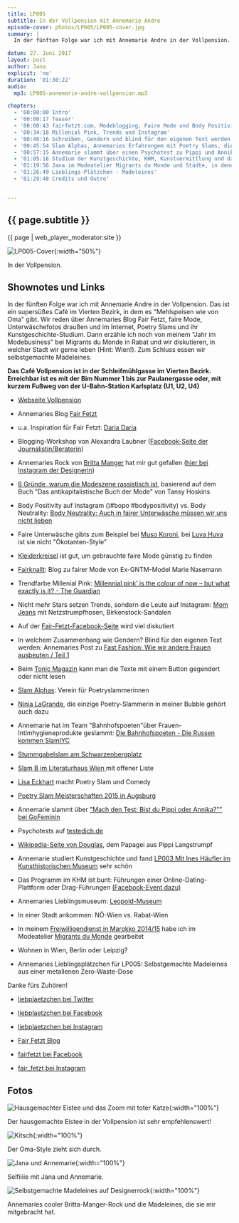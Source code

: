 ```yaml
---
title: LP005
subtitle: In der Vollpension mit Annemarie Andre
episode-cover: photos/LP005/LP005-cover.jpg
summary: |
  In der fünften Folge war ich mit Annemarie Andre in der Vollpension. Das ist ein supersüßes Cafe im Vierten Bezirk, in dem es Mehlspeisen wie von Oma gibt. Wir reden über Annemaries Blog Fair Fetzt, faire Mode, Unterwäschefotos draußen und im Internet, Poetry Slams und ihr Kunstgeschichte-Studium. Dann erzähle ich noch von meinem Jahr im Modebusiness bei Migrants du Monde in Rabat und wir diskutieren, in welcher Stadt wir gerne leben -Hint- Wien!. Zum Schluss essen wir selbstgemachte Madeleines.

datum: 27. Juni 2017
layout: post
author: Jana
explicit: 'no'
duration: '01:30:22'
audio:
  mp3: LP005-annemarie-andre-vollpension.mp3

chapters:
  - '00:00:00 Intro'
  - '00:00:17 Teaser'
  - '00:00:43 fairfetzt.com, Modeblogging, Faire Mode und Body Positivity'
  - '00:34:18 Millenial Pink, Trends und Instagram'
  - '00:40:16 Schreiben, Gendern und blind für den eigenen Text werden'
  - '00:45:54 Slam Alphas, Annemaries Erfahrungem mit Poetry Slams, die Slamily und Events in Österreich'
  - '00:57:15 Annemarie slammt über einen Psychotest zu Pippi und Annika'
  - '01:05:18 Studium der Kunstgeschichte, KHM, Kunstvermittlung und das Leopold-Museum'
  - '01:19:56 Jana im Modeatelier Migrants du Monde und Städte, in denen wir gerne wohnen würden'
  - '01:26:49 Lieblings-Plätzchen - Madeleines'
  - '01:29:48 Credits und Outro'


---
```


## {{ page.subtitle }}

{{ page | web_player_moderator:site }}


  ![LP005-Cover](http://www.lieblings-plaetzchen.com/photos/LP005/LP005-cover.jpg){:width="50%"}

  In der Vollpension.

## Shownotes und Links

In der fünften Folge war ich mit Annemarie Andre in der Vollpension. Das ist ein supersüßes Café im Vierten Bezirk, in dem es "Mehlspeisen wie von Oma" gibt. Wir reden über Annemaries Blog Fair Fetzt, faire Mode, Unterwäschefotos draußen und im Internet, Poetry Slams und ihr Kunstgeschichte-Studium. Dann erzähle ich noch von meinem "Jahr im Modebusiness" bei Migrants du Monde in Rabat und wir diskutieren, in welcher Stadt wir gerne leben (Hint: Wien!). Zum Schluss essen wir selbstgemachte Madeleines.

**Das Café Vollpension ist in der Schleifmühlgasse im Vierten Bezirk. Erreichbar ist es mit der Bim Nummer 1 bis zur Paulanergasse oder, mit kurzem Fußweg von der U-Bahn-Station Karlsplatz (U1, U2, U4)**


  * [Webseite Vollpension](http://www.vollpension.wien/)

  * Annemaries Blog [Fair Fetzt](http://www.fairfetzt.com)
  * u.a. Inspiration für Fair Fetzt: [Daria Daria](http://dariadaria.com)
  * Blogging-Workshop von Alexandra Laubner ([Facebook-Seite der Journalistin/Beraterin](https://www.facebook.com/alexandra.laubner/))
  * Annemaries Rock von [Britta Manger](http://www.brittamanger.com/) hat mir gut gefallen ([hier bei Instagram der Designerin](https://www.instagram.com/brittamanger/))
  * [6 Gründe, warum die Modeszene rassistisch ist](http://fairfetzt.com/fair-fashion-6-gruende-warum-die-modeszene-rassistisch-ist/), basierend auf dem Buch "Das antikapitalistische Buch der Mode" von Tansy Hoskins
  * Body Positivity auf Instagram ()#bopo #bodypositivity) vs. Body Neutrality: [Body Neutrality: Auch in fairer Unterwäsche müssen wir uns nicht lieben](http://fairfetzt.com/fair-fashion-body-neutrality-auch-in-fairer-unterwaesche-muessen-wir-uns-nicht-lieben/)
  * Faire Unterwäsche gibts zum Beispiel bei [Muso Koroni](http://www.muso-koroni.com/), bei [Luva Huva](https://luvahuva.co.uk/) ist sie nicht "Ökotanten-Style"
  * [Kleiderkreisel](https://www.kleiderkreisel.at/) ist gut, um gebrauchte faire Mode günstig zu finden
  * [Fairknallt](http://www.fairknallt.de/): Blog zu fairer Mode von Ex-GNTM-Model Marie Nasemann


  * Trendfarbe Millenial Pink: [Millennial pink’ is the colour of now – but what exactly is it? - The Guardian](https://www.theguardian.com/artanddesign/shortcuts/2017/mar/22/millennial-pink-is-the-colour-of-now-but-what-exactly-is-it)
  * Nicht mehr Stars setzen Trends, sondern die Leute auf Instagram: [Mom Jeans](http://fairfetzt.com/fair-fashion-mom-jeans-bauchfrei/) mit Netzstrumpfhosen, Birkenstock-Sandalen
  * Auf der [Fair-Fetzt-Facebook-Seite](https://www.facebook.com/fairfetzt/) wird viel diskutiert


  * In welchem Zusammenhang wie Gendern? Blind für den eigenen Text werden: Annemaries Post zu [Fast Fashion: Wie wir andere Frauen ausbeuten / Teil 1](http://fairfetzt.com/fast-fashion-wie-wir-andere-frauen-in-sweatshops-ausbeuten-teil-1/)
  * Beim [Tonic Magazin](https://www.tonic-magazin.de/) kann man die Texte mit einem Button gegendert oder nicht lesen


  * [Slam Alphas](https://slamalphas.org/): Verein für Poetryslammerinnen
  * [Ninia LaGrande](http://www.ninialagrande.de/), die einzige Poetry-Slammerin in meiner Bubble gehört auch dazu
  * Annemarie hat im Team "Bahnhofspoeten"über Frauen-Intimhygieneprodukte geslammt: [Die Bahnhofspoeten - Die Russen kommen SlamIYC](https://www.youtube.com/watch?v=98OSv8t11so)
  * [Stummgabelslam am Schwarzenbergplatz](https://www.facebook.com/stummgabelpoetryslam/?fref=ts)
  * [Slam B im Literaturhaus Wien ](https://slamb.at/slam-b/) mit offener Liste
  * [Lisa Eckhart](http://www.lisaeckhart.com/) macht Poetry Slam und Comedy
  * [Poetry Slam Meisterschaften 2015 in Augsburg](http://www.slam2015.de/www.slam2015.de/index.html)


  * Annemarie slammt über ["Mach den Test: Bist du Pippi oder Annika?"" bei GoFeminin](http://www.gofeminin.de/mein-leben/mach-den-test-bist-du-pippi-oder-annika-s1834161.html)
  * Psychotests auf [testedich.de](http://www.testedich.at/)
  * [Wikipedia-Seite von Douglas](https://de.wikipedia.org/wiki/Douglas_(Papagei)), dem Papagei aus Pippi Langstrumpf


  * Annemarie studiert Kunstgeschichte und fand [LP003 Mit Ines Häufler im Kunsthistorischen Museum](http://www.lieblings-plaetzchen.com/2016/11/21/LP003.html#7ebfc774) sehr schön
  * Das Programm im KHM ist bunt: Führungen einer Online-Dating-Plattform oder Drag-Führungen [(Facebook-Event dazu)](https://www.facebook.com/events/152994531856728/)
  * Annemaries Lieblingsmuseum: [Leopold-Museum](http://www.leopoldmuseum.org/)
  * In einer Stadt ankommen: NÖ-Wien vs. Rabat-Wien

  * In meinem [Freiwilligendienst in Marokko 2014/15](http://zuckerbaeckerei.com/marokko/) habe ich im Modeatelier [Migrants du Monde](http://www.migrantsdumonde.com) gearbeitet
  * Wohnen in Wien, Berlin oder Leipzig?

  * Annemaries Lieblingsplätzchen für LP005: Selbstgemachte Madeleines aus einer metallenen Zero-Waste-Dose

  Danke fürs Zuhören!

  * [liebplaetzchen bei Twitter](http://www.twitter.com/liebplaetzchen)
  * [liebplaetzchen bei Facebook](http://www.facebook.com/liebplaetzchen)
  * [liebplaetzchen bei Instagram](http://www.instagram.com/liebplaetzchen)

  * [Fair Fetzt Blog](http://www.fairfetzt.com)
  * [fairfetzt bei Facebook](http://www.facebook.com/fairfetzt)
  * [fair_fetzt bei Instagram](http://www.instagram.com/fair_fetzt)

## Fotos

  ![Hausgemachter Eistee und das Zoom mit toter Katze](http://www.lieblings-plaetzchen.com/photos/LP005/LP005-eistee-zoom.jpg){:width="100%"}

  Der hausgemachte Eistee in der Vollpension ist sehr empfehlenswert!

  ![Kitsch](http://www.lieblings-plaetzchen.com/photos/LP005/LP005-kitsch.jpg){:width="100%"}

  Der Oma-Style zieht sich durch.

  ![Jana und Annemarie](http://www.lieblings-plaetzchen.com/photos/LP005/LP005-selfie.jpg){:width="100%"}

  Selfiiiie mit Jana und Annemarie.

  ![Selbstgemachte Madeleines auf Designerrock](http://www.lieblings-plaetzchen.com/photos/LP005/LP005-madeleines.jpg){:width="100%"}

  Annemaries cooler Britta-Manger-Rock und die Madeleines, die sie mir mitgebracht hat.
